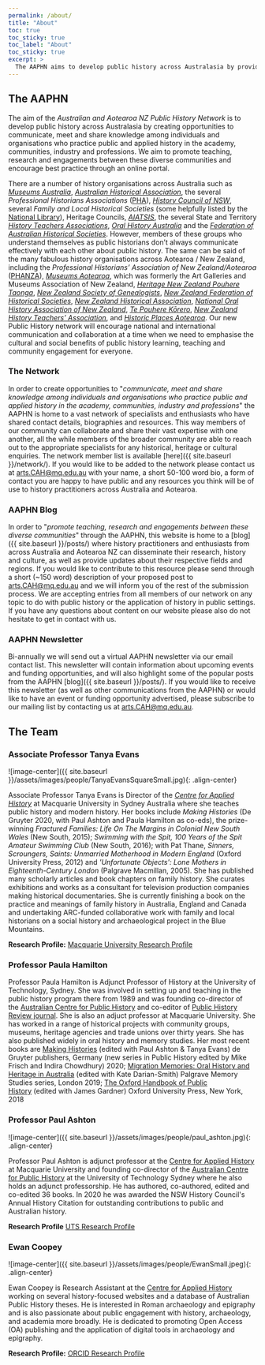 ```yaml
---
permalink: /about/
title: "About"
toc: true
toc_sticky: true
toc_label: "About"
toc_sticky: true
excerpt: >
  The AAPHN aims to develop public history across Australasia by providing a means of networking, communication and knowledge sharing for individuals and organisations who practice public and applied history.
---
```

## The AAPHN
The aim of the *Australian and Aotearoa NZ Public History Network* is to develop public history across Australasia by creating opportunities to communicate, meet and share knowledge among individuals and organisations who practice public and applied history in the academy, communities, industry and professions. We aim to promote teaching, research and engagements between these diverse communities and encourage best practice through an online portal.

There are a number of history organisations across Australia such as *[Museums Australia](https://www.amaga.org.au/)*, *[Australian Historical Association](https://www.theaha.org.au/)*, the several *Professional Historians Associations* ([PHA](https://www.historians.org.au/)), *[History Council of NSW](https://historycouncilnsw.org.au/)*, several *Family and Local Historical Societies* (some helpfully listed by the [National Library](https://www.nla.gov.au/research-guides/family-history/family-history-societies)), Heritage Councils, *[AIATSIS](https://aiatsis.gov.au/)*, the several State and Territory *[History Teachers Associations](http://www.historyteacher.org.au/)*, *[Oral History Australia](https://oralhistoryaustralia.org.au/)* and the *[Federation of Australian Historical Societies](https://www.history.org.au/)*. However, members of these groups who understand themselves as public historians don’t always communicate effectively with each other about public history. The same can be said of the many fabulous history organisations across Aotearoa / New Zealand, including the *Professional Historians’ Association of New Zealand/Aotearoa* ([PHANZA](https://phanza.org.nz/)), *[Museums Aotearoa](https://www.museumsaotearoa.org.nz/)*, which was formerly the Art Galleries and Museums Association of New Zealand, *[Heritage New Zealand Pouhere Taonga](https://www.heritage.org.nz/)*, *[New Zealand Society of Genealogists](https://www.genealogy.org.nz/)*,	*[New Zealand Federation of Historical Societies](https://www.nzhistoricalsocieties.org.nz/index.htm)*, *[New Zealand Historical Association](https://nzha.org.nz/)*, *[National Oral History Association of New Zealand](http://www.oralhistory.org.nz/)*, *[Te Pouhere Kōrero](https://www.facebook.com/tepouherekorero/)*, *[New Zealand History Teachers’ Association](https://nzhta.org.nz/)*, and *[Historic Places Aotearoa](https://historicplacesaotearoa.org.nz/)*. Our new Public History network will encourage national and international communication and collaboration at a time when we need to emphasise the cultural and social benefits of public history learning, teaching and community engagement for everyone.

### The Network

In order to create opportunities to "*communicate, meet and share knowledge among individuals and organisations who practice public and applied history in the academy, communities, industry and professions*" the AAPHN is home to a vast network of specialists and enthusiasts who have shared contact details, biographies and resources. This way members of our community can collaborate and share their vast expertise with one another, all the while members of the broader community are able to reach out to the appropriate specialists for any historical, heritage or cultural enquiries. The network member list is available [here]({{ site.baseurl }}/network/). If you would like to be added to the network please contact us at <arts.CAH@mq.edu.au> with your name, a short 50-100 word bio, a form of contact you are happy to have public and any resources you think will be of use to history practitioners across Australia and Aotearoa.

### AAPHN Blog

In order to "*promote teaching, research and engagements between these diverse communities*" through the AAPHN, this website is home to a [blog]({{ site.baseurl }}/posts/) where history practitioners and enthusiasts from across Australia and Aotearoa NZ can disseminate their research, history and culture, as well as provide updates about their respective fields and regions. If you would like to contribute to this resource please send through a short (~150 word) description of your proposed post to <arts.CAH@mq.edu.au> and we will inform you of the rest of the submission process. We are accepting entries from all members of our network on any topic to do with public history or the application of history in public settings. If you have any questions about content on our website please also do not hesitate to get in contact with us.

### AAPHN Newsletter

Bi-annually we will send out a virtual AAPHN newsletter via our email contact list. This newsletter will contain information about upcoming events and funding opportunities, and will also highlight some of the popular posts from the AAPHN [blog]({{ site.baseurl }}/posts/). If you would like to receive this newsletter (as well as other communications from the AAPHN) or would like to have an event or funding opportunity advertised, please subscribe to our mailing list by contacting us at <arts.CAH@mq.edu.au>.

## The Team
### Associate Professor Tanya Evans

![image-center]({{ site.baseurl }}/assets/images/people/TanyaEvansSquareSmall.jpg){: .align-center}

Associate Professor Tanya Evans is Director of the *[Centre for Applied History](https://www.mq.edu.au/research/research-centres-groups-and-facilities/resilient-societies/centres/centre-for-applied-history)* at Macquarie University in Sydney Australia where she teaches public history and modern history. Her books include *Making Histories* (De Gruyter 2020, with Paul Ashton and Paula Hamilton as co-eds), the prize-winning *Fractured Families: Life On The Margins in Colonial New South Wales* (New South, 2015); *Swimming with the Spit, 100 Years of the Spit Amateur Swimming Club* (New South, 2016); with Pat Thane, *Sinners, Scroungers, Saints: Unmarried Motherhood in Modern England* (Oxford University Press, 2012) and *'Unfortunate Objects': Lone Mothers in Eighteenth-Century London* (Palgrave Macmillan, 2005). She has published many scholarly articles and book chapters on family history. She curates exhibitions and works as a consultant for television production companies making historical documentaries. She is currently finishing a book on the practice and meanings of family history in Australia, England and Canada and undertaking ARC-funded collaborative work with family and local historians on a social history and archaeological project in the Blue Mountains.

**Research Profile:** [Macquarie University Research Profile](https://researchers.mq.edu.au/en/persons/tanya-evans)

### Professor Paula Hamilton
Professor Paula Hamilton is Adjunct Professor of History at the University of Technology, Sydney. She was involved in setting up and teaching in the public history program there from 1989 and was founding co-director of the [Australian Centre for Public History](https://www.uts.edu.au/research-and-teaching/our-research/australian-centre-public-history) and co-editor of [Public History Review journal](https://epress.lib.uts.edu.au/journals/index.php/phrj). She is also an adjuct professor at Macquarie University. She has worked in a range of historical projects with community groups, museums, heritage agencies and trade unions over thirty years. She has also published widely in oral history and memory studies. Her most recent books are [Making Histories](https://www.degruyter.com/document/doi/10.1515/9783110636352/html) (edited with Paul Ashton & Tanya Evans) de Gruyter publishers, Germany (new series in Public History edited by Mike Frisch and Indira Chowdhury) 2020; [Migration Memories: Oral History and Heritage in Australia](https://www.palgrave.com/gp/book/9783030177508) (edited with Kate Darian-Smith) Palgrave Memory Studies series, London 2019; [The Oxford Handbook of Public History](https://www.oxfordhandbooks.com/view/10.1093/oxfordhb/9780199766024.001.0001/oxfordhb-9780199766024) (edited with James Gardner) Oxford University Press, New York, 2018

### Professor Paul Ashton

![image-center]({{ site.baseurl }}/assets/images/people/paul_ashton.jpg){: .align-center}

Professor Paul Ashton is adjunct professor at the [Centre for Applied History](https://www.mq.edu.au/research/research-centres-groups-and-facilities/resilient-societies/centres/centre-for-applied-history) at Macquarie University and founding co-director of the [Australian Centre for Public History](https://www.uts.edu.au/research-and-teaching/our-research/australian-centre-public-history) at the University of Technology Sydney where he also holds an adjunct professorship. He has authored, co-authored, edited and co-edited 36 books. In 2020 he was awarded the NSW History Council's Annual History Citation for outstanding contributions to public and Australian history.

**Research Profile** [UTS Research Profile](https://profiles.uts.edu.au/Paul.Ashton)

### Ewan Coopey

![image-center]({{ site.baseurl }}/assets/images/people/EwanSmall.jpeg){: .align-center}

Ewan Coopey is Research Assistant at the [Centre for Applied History](https://www.mq.edu.au/research/research-centres-groups-and-facilities/resilient-societies/centres/centre-for-applied-history) working on several history-focused websites and a database of Australian Public History theses. He is interested in Roman archaeology and epigraphy and is also passionate about public engagement with history, archaeology, and academia more broadly. He is dedicated to promoting Open Access (OA) publishing and the application of digital tools in archaeology and epigraphy.

**Research Profile:** [ORCID Research Profile](https://orcid.org/0000-0001-8633-6418)
